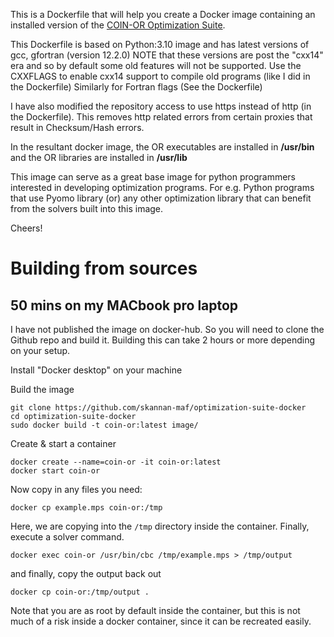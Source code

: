 This is a Dockerfile that will help you create a Docker image containing an installed version of the [COIN-OR
Optimization Suite](https://github.com/coin-or/COIN-OR-OptimizationSuite).

This Dockerfile is based on Python:3.10 image and has latest versions of gcc, gfortran (version 12.2.0)
NOTE that these versions are post the "cxx14" era and so by default some old features will not be supported.
Use the CXXFLAGS to enable cxx14 support to compile old programs (like I did in the Dockerfile)
Similarly for Fortran flags (See the Dockerfile)

I have also modified the repository access to use https instead of http (in the Dockerfile).
This removes http related errors from certain proxies that result in Checksum/Hash errors.

In the resultant docker image, the OR executables are installed in **/usr/bin** 
and the OR libraries are installed in **/usr/lib**

This image can serve as a great base image for python programmers interested in developing optimization programs.
For e.g. Python programs that use Pyomo library (or) any other optimization library that can benefit from the solvers built into this image.

Cheers!

# Building from sources
## 50 mins on my MACbook pro laptop

I have not published the image on docker-hub. So you will need to clone the Github repo and build it.
Building this can take 2 hours or more depending on your setup.

Install "Docker desktop" on your machine

Build the image
```
git clone https://github.com/skannan-maf/optimization-suite-docker
cd optimization-suite-docker
sudo docker build -t coin-or:latest image/
```

Create & start a container
```
docker create --name=coin-or -it coin-or:latest
docker start coin-or
```

Now copy in any files you need:

```
docker cp example.mps coin-or:/tmp
```

Here, we are copying into the `/tmp` directory inside the container. Finally,
execute a solver command.

```
docker exec coin-or /usr/bin/cbc /tmp/example.mps > /tmp/output
```

and finally, copy the output back out

```
docker cp coin-or:/tmp/output .
```

Note that you are as root by default inside the container, but this is not
much of a risk inside a docker container, since it can be recreated easily.

